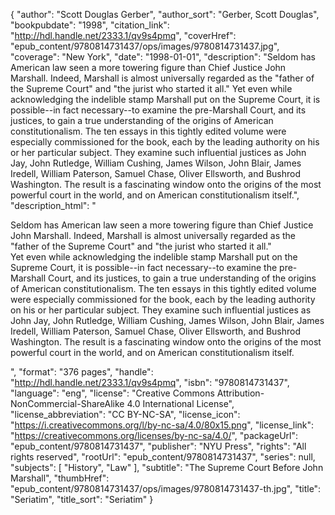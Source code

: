 {
  "author": "Scott Douglas Gerber",
  "author_sort": "Gerber, Scott Douglas",
  "bookpubdate": "1998",
  "citation_link": "http://hdl.handle.net/2333.1/qv9s4pmq",
  "coverHref": "epub_content/9780814731437/ops/images/9780814731437.jpg",
  "coverage": "New York",
  "date": "1998-01-01",
  "description": "Seldom has American law seen a more towering figure than Chief Justice John Marshall. Indeed, Marshall is almost universally regarded as the \"father of the Supreme Court\" and \"the jurist who started it all.\" Yet even while acknowledging the indelible stamp Marshall put on the Supreme Court, it is possible--in fact necessary--to examine the pre-Marshall Court, and its justices, to gain a true understanding of the origins of American constitutionalism. The ten essays in this tightly edited volume were especially commissioned for the book, each by the leading authority on his or her particular subject. They examine such influential justices as John Jay, John Rutledge, William Cushing, James Wilson, John Blair, James Iredell, William Paterson, Samuel Chase, Oliver Ellsworth, and Bushrod Washington. The result is a fascinating window onto the origins of the most powerful court in the world, and on American constitutionalism itself.",
  "description_html": "<p>Seldom has American law seen a more towering figure than Chief Justice John Marshall. Indeed, Marshall is almost universally regarded as the \"father of the Supreme Court\" and \"the jurist who started it all.\"<br> Yet even while acknowledging the indelible stamp Marshall put on the Supreme Court, it is possible--in fact necessary--to examine the pre-Marshall Court, and its justices, to gain a true understanding of the origins of American constitutionalism. The ten essays in this tightly edited volume were especially commissioned for the book, each by the leading authority on his or her particular subject. They examine such influential justices as John Jay, John Rutledge, William Cushing, James Wilson, John Blair, James Iredell, William Paterson, Samuel Chase, Oliver Ellsworth, and Bushrod Washington. The result is a fascinating window onto the origins of the most powerful court in the world, and on American constitutionalism itself.</p>",
  "format": "376 pages",
  "handle": "http://hdl.handle.net/2333.1/qv9s4pmq",
  "isbn": "9780814731437",
  "language": "eng",
  "license": "Creative Commons Attribution-NonCommercial-ShareAlike 4.0 International License",
  "license_abbreviation": "CC BY-NC-SA",
  "license_icon": "https://i.creativecommons.org/l/by-nc-sa/4.0/80x15.png",
  "license_link": "https://creativecommons.org/licenses/by-nc-sa/4.0/",
  "packageUrl": "epub_content/9780814731437",
  "publisher": "NYU Press",
  "rights": "All rights reserved",
  "rootUrl": "epub_content/9780814731437",
  "series": null,
  "subjects": [
    "History",
    "Law"
  ],
  "subtitle": "The Supreme Court Before John Marshall",
  "thumbHref": "epub_content/9780814731437/ops/images/9780814731437-th.jpg",
  "title": "Seriatim",
  "title_sort": "Seriatim"
}
